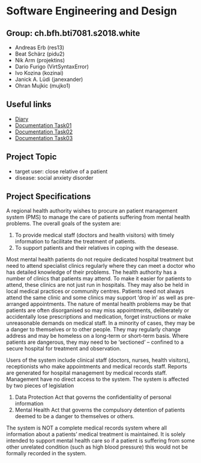 # Software Engineering and Design

## Group: ch.bfh.bti7081.s2018.white
* Andreas Erb (res13)
* Beat Schärz (pidu2)
* Nik Arm (projektins)
* Dario Furigo (VirtSyntaxError)
* Ivo Kozina (kozinai)
* Janick A. Lüdi (janexander)
* Ohran Mujkic (mujko1)

## Useful links
* [Diary](https://github.com/res13/ch.bfh.bti7081.s2018.white/blob/master/doc/diary.md)
* [Documentation Task01](https://github.com/res13/ch.bfh.bti7081.s2018.white/blob/master/doc/task01/PMS%20Documentation%20group%20white.pdf)
* [Documentation Task02](https://github.com/res13/ch.bfh.bti7081.s2018.white/blob/master/doc/task02/PMS_task02_white.pdf)
* [Documentation Task03](https://github.com/res13/ch.bfh.bti7081.s2018.white/blob/master/doc/task03/PMS_task03_white.pdf)

## Project Topic
* target user: close relative of a patient
* disease: social anxiety disorder

## Project Specifications
A regional health authority wishes to procure an patient management system
(PMS) to manage the care of patients suffering from mental health problems. The
overall goals of the system are:

1. To provide medical staff (doctors and health visitors) with timely information
to facilitate the treatment of patients.
2. To support patients and their relatives in coping with the desease.

Most mental health patients do not require dedicated hospital treatment but need
to attend specialist clinics regularly where they can meet a doctor who has
detailed knowledge of their problems. The health authority has a number of
clinics that patients may attend. To make it easier for patients to attend, these
clinics are not just run in hospitals. They may also be held in local medical
practices or community centres. Patients need not always attend the same clinic
and some clinics may support ‘drop in’ as well as pre-arranged appointments.
The nature of mental health problems may be that patients are often
disorganised so may miss appointments, deliberately or accidentally lose
prescriptions and medication, forget instructions or make unreasonable demands
on medical staff. In a minority of cases, they may be a danger to themselves or to
other people. They may regularly change address and may be homeless on a
long-term or short-term basis. Where patients are dangerous, they may need to
be ‘sectioned’ – confined to a secure hospital for treatment and observation.

Users of the system include clinical staff (doctors, nurses, health visitors),
receptionists who make appointments and medical records staff. Reports are
generated for hospital management by medical records staff. Management have
no direct access to the system.
The system is affected by two pieces of legislation

1. Data Protection Act that governs the confidentiality of personal information
2. Mental Health Act that governs the compulsory detention of patients deemed
to be a danger to themselves or others.

The system is NOT a complete medical records system where all information
about a patients’ medical treatment is maintained. It is solely intended to support
mental health care so if a patient is suffering from some other unrelated
condition (such as high blood pressure) this would not be formally recorded in
the system.
